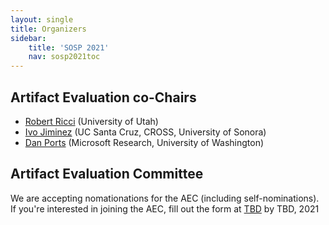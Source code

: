 ```yaml
---
layout: single
title: Organizers
sidebar:
    title: 'SOSP 2021'
    nav: sosp2021toc
---
```


## Artifact Evaluation co-Chairs

* [Robert Ricci](https://ricci.io) (University of Utah)
* [Ivo Jiminez](https://ivotron.me) (UC Santa Cruz, CROSS, University of Sonora)
* [Dan Ports](https://drkp.net) (Microsoft Research, University of Washington)

## Artifact Evaluation Committee

We are accepting nomationations for the AEC (including self-nominations). If you're interested in joining the AEC, fill out the form at [TBD](TBD) by TBD, 2021
